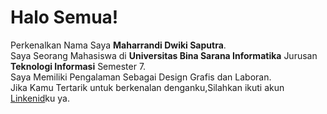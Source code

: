 # Halo Semua!

Perkenalkan Nama Saya **Maharrandi Dwiki Saputra**.\
Saya Seorang Mahasiswa di **Universitas Bina Sarana Informatika** Jurusan **Teknologi Informasi** Semester 7.\
Saya Memiliki Pengalaman Sebagai Design Grafis dan Laboran.\
Jika Kamu Tertarik untuk berkenalan denganku,Silahkan ikuti akun [Linkenid](https://www.linkedin.com/in/maharrandi-ds-71a30b199/)ku ya.
